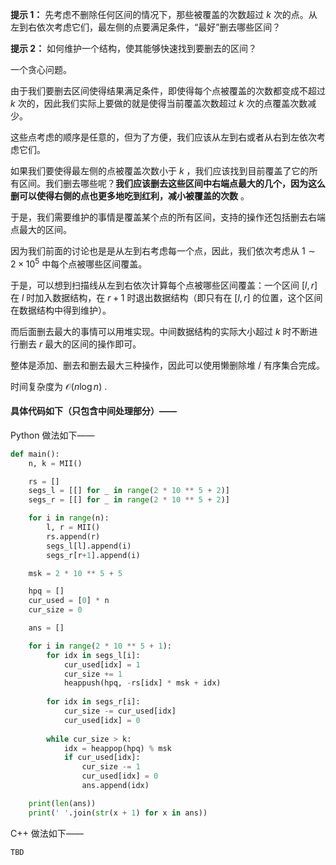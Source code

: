 **提示 1：** 先考虑不删除任何区间的情况下，那些被覆盖的次数超过 $k$ 次的点。从左到右依次考虑它们，最左侧的点要满足条件，“最好”删去哪些区间？

**提示 2：** 如何维护一个结构，使其能够快速找到要删去的区间？

一个贪心问题。

由于我们要删去区间使得结果满足条件，即使得每个点被覆盖的次数都变成不超过 $k$ 次的，因此我们实际上要做的就是使得当前覆盖次数超过 $k$ 次的点覆盖次数减少。

这些点考虑的顺序是任意的，但为了方便，我们应该从左到右或者从右到左依次考虑它们。

如果我们要使得最左侧的点被覆盖次数小于 $k$ ，我们应该找到目前覆盖了它的所有区间。我们删去哪些呢？**我们应该删去这些区间中右端点最大的几个，因为这么删可以使得右侧的点也更多地吃到红利，减小被覆盖的次数** 。

于是，我们需要维护的事情是覆盖某个点的所有区间，支持的操作还包括删去右端点最大的区间。

因为我们前面的讨论也是是从左到右考虑每一个点，因此，我们依次考虑从 $1\sim 2\times 10^5$ 中每个点被哪些区间覆盖。

于是，可以想到扫描线从左到右依次计算每个点被哪些区间覆盖：一个区间 $[l,r]$ 在 $l$ 时加入数据结构，在 $r+1$ 时退出数据结构（即只有在 $[l,r]$ 的位置，这个区间在数据结构中得到维护）。

而后面删去最大的事情可以用堆实现。中间数据结构的实际大小超过 $k$ 时不断进行删去 $r$ 最大的区间的操作即可。

整体是添加、删去和删去最大三种操作，因此可以使用懒删除堆 / 有序集合完成。

时间复杂度为 $\mathcal{O}(n\log n)$ .

#### 具体代码如下（只包含中间处理部分）——

Python 做法如下——

```Python []
def main():
    n, k = MII()

    rs = []
    segs_l = [[] for _ in range(2 * 10 ** 5 + 2)]
    segs_r = [[] for _ in range(2 * 10 ** 5 + 2)]

    for i in range(n):
        l, r = MII()
        rs.append(r)
        segs_l[l].append(i)
        segs_r[r+1].append(i)

    msk = 2 * 10 ** 5 + 5

    hpq = []
    cur_used = [0] * n
    cur_size = 0

    ans = []

    for i in range(2 * 10 ** 5 + 1):
        for idx in segs_l[i]:
            cur_used[idx] = 1
            cur_size += 1
            heappush(hpq, -rs[idx] * msk + idx)
        
        for idx in segs_r[i]:
            cur_size -= cur_used[idx]
            cur_used[idx] = 0
        
        while cur_size > k:
            idx = heappop(hpq) % msk
            if cur_used[idx]:
                cur_size -= 1
                cur_used[idx] = 0
                ans.append(idx)

    print(len(ans))
    print(' '.join(str(x + 1) for x in ans))
```

C++ 做法如下——

```cpp []
TBD
```

